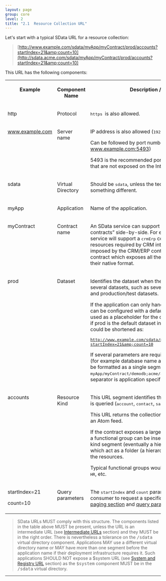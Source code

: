 ```yaml
---
layout: page
group: core
level: 2
title: "2.1  Resource Collection URL"
---
```


Let's start with a typical SData URL for a resource collection:

> [http://www.example.com/sdata/myApp/myContract/prod/accounts?startIndex=21&amp;count=10](http://sdata.acme.com/sdata/myApp/myContract/prod/accounts?startIndex=21&amp;count=10)

This URL has the following components:

<table class="content">
<tbody>

<tr>

<th valign="top">

Example

</th>
<th valign="top">

Component Name

</th>
<th valign="top">

Description / Comments

</th>

</tr>

<tr>

<td>

http

</td>
<td>

Protocol

</td>
<td>

<tt>https </tt>is also allowed.

</td>

</tr>

<tr>

<td valign="top">

<a href="http://www.example.com">www.example.com</a>

</td>
<td valign="top">

Server name

</td>
<td>

IP address is also allowed (<tt>192.168.1.1</tt>).

Can be followed by port number. For example
<a href="http://www.example.com:5493">www.example.com:5493</a>)

5493 is the recommended port number for SData services that are not exposed
on the Internet.

</td>

</tr>

<tr>

<td valign="top">

sdata

</td>
<td>

Virtual Directory

</td>
<td>

Should be <tt>sdata</tt>, unless the technical framework imposes something
different.

</td>

</tr>

<tr>

<td>

myApp

</td>
<td>

Application

</td>
<td>

Name of the application.

</td>

</tr>

<tr>

<td valign="top">

myContract

</td>
<td valign="top">

Contract name

</td>
<td>

An SData service can support several “integration contracts” side-by-side.
For example, a typical Sage ERP service will support a <tt>crmErp</tt> contract
which exposes the resources required by CRM integration (with schemas imposed by
the CRM/ERP contract) and a <tt>native</tt> or <tt>default</tt> contract which
exposes all the resources of the ERP in their native format.

</td>

</tr>

<tr>

<td valign="top">

prod

</td>
<td valign="top">

Dataset

</td>
<td>

Identifies the dataset when the application gives access to several datasets,
such as several companies and&nbsp;production/test datasets.

If the application can only handle a single dataset, or if it can be
configured with a default dataset, a hyphen can be used as a placeholder for the
default dataset. For example, if prod is the default dataset in the example
above, the URL could be shortened as:

<tt><a href="http://www.example.com/sdata/myApp/myContract/-/accounts?startIndex=21&amp;count=10">http://www.example.com/sdata/myApp/myContract/-/accounts?startIndex=21&amp;count=10</a></tt>

If several parameters are required to specify the dataset (for example
database name and company id), they should be formatted as a single&nbsp;segment in
the URL. For example, <tt>myApp/myContract/demodb;acme/accounts</tt> -- the
semicolon separator is application specific, not imposed by SData.

</td>

</tr>

<tr>

<td valign="top">

accounts

</td>
<td valign="top">

Resource Kind

</td>
<td>

This URL segment identifies the kind of resource that is&nbsp;queried
(<tt>account</tt>, <tt>contact</tt>, <tt>salesOrder</tt>, etc.)

This URL returns the collection of all account resources, as an Atom feed.

If the contract exposes a large number of <a href="{{site.baseurl}}/pages/core/0101/" title="1.1 Terminology">resources
kinds</a>, a functional group can be inserted before the resource kind
segment&nbsp;(eventually a hierarchy of functional groups), which&nbsp;act as a folder (a
hierarchy of folders) to organize the resources.

Typical functional groups would be <tt>financials</tt>,
<tt>commercials</tt>, <tt>HR</tt>, etc.

</td>

</tr>

<tr>

<td valign="top">

startIndex=21

count=10

</td>
<td valign="top">

Query parameters

</td>
<td>

The <tt>startIndex</tt> and <tt>count</tt> parameters allow the service
consumer to request a specific page in a collection. See
<a href="{{site.baseurl}}/pages/core/0604/" title="6.4 Query Paging">paging section</a> and <a href="{{site.baseurl}}/pages/core/0211/" title="2.11  Query Parameters">query
parameters section</a> for details.

</td>

</tr>

</tbody>
</table>

<blockquote class="compliance">SData URLs MUST comply with this structure. The components
listed in the table above MUST be present, unless the URL is an intermediate URL
(see <a href="../0209/" title="2.9 Intermediate URLs">Intermediate URLs</a> section) and they MUST be in
the right order. There is nevertheless a tolerance on the <tt>/sdata</tt>
virtual directory component. Applications MAY use a different virtual directory
name or MAY have more than one segment before the application name if their
deployment infrastructure requires it. Such applications SHOULD NOT expose a
$system URL (see <a href="../0208/" title="2.8  System and Registry URL">System and Registry URL</a> section) as
the <tt>$system</tt> component MUST be in the <tt>/sdata</tt> virtual directory.</blockquote>

* * *